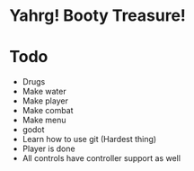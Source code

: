 # Yahrg! Booty Treasure!

# Todo
* Drugs
* Make water
* Make player
* Make combat
* Make menu
* godot
* Learn how to use git (Hardest thing)
* Player is done
* All controls have controller support as well
